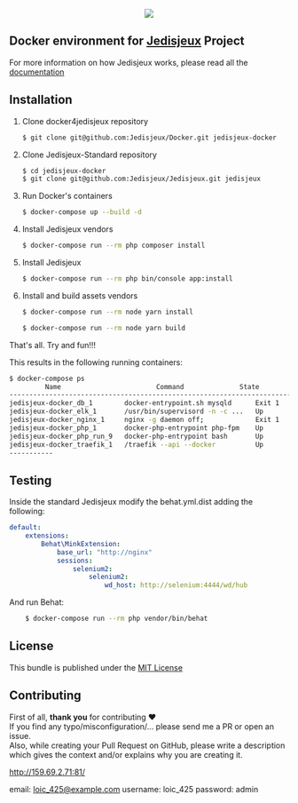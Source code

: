 <p align="center">
    <img src="d4s.png" />
</p>


## Docker environment for [Jedisjeux](https://jedisjeux.net/) Project</h1>

For more information on how Jedisjeux works, please read all the [documentation](http://docs.jedisjeux.net)

## Installation

1. Clone docker4jedisjeux repository

    ```bash
    $ git clone git@github.com:Jedisjeux/Docker.git jedisjeux-docker
    ```

2. Clone Jedisjeux-Standard repository
    ```bash
    $ cd jedisjeux-docker
    $ git clone git@github.com:Jedisjeux/Jedisjeux.git jedisjeux
    ```

3. Run Docker's containers

   ```bash
   $ docker-compose up --build -d
   ```

4. Install Jedisjeux vendors

    ```bash
    $ docker-compose run --rm php composer install
    ```

5. Install Jedisjeux

    ```bash
    $ docker-compose run --rm php bin/console app:install
    ```

6. Install and build assets vendors

    ```bash
    $ docker-compose run --rm node yarn install
    ```
    ```bash
    $ docker-compose run --rm node yarn build
    ```

That's all. Try and fun!!!

This results in the following running containers:

```bash
$ docker-compose ps
         Name                        Command              State                      Ports
-------------------------------------------------------------------------------------------------------------
jedisjeux-docker_db_1        docker-entrypoint.sh mysqld      Exit 1                                             
jedisjeux-docker_elk_1       /usr/bin/supervisord -n -c ...   Up       0.0.0.0:81->80/tcp, 0.0.0.0:9201->9200/tcp
jedisjeux-docker_nginx_1     nginx -g daemon off;             Exit 1                                             
jedisjeux-docker_php_1       docker-php-entrypoint php-fpm    Up       9000/tcp                                  
jedisjeux-docker_php_run_9   docker-php-entrypoint bash       Up       9000/tcp                                  
jedisjeux-docker_traefik_1   /traefik --api --docker          Up       0.0.0.0:80->80/tcp, 0.0.0.0:8080->8080/tcp
-----------
```

## Testing

Inside the standard Jedisjeux modify the behat.yml.dist adding the following:

```yml
default:
    extensions:
        Behat\MinkExtension:
            base_url: "http://nginx"
            sessions:
                selenium2:
                    selenium2:
                        wd_host: http://selenium:4444/wd/hub
```
And run Behat:

```bash
    $ docker-compose run --rm php vendor/bin/behat
```
## License

This bundle is published under the [MIT License](LICENSE)

## Contributing

First of all, **thank you** for contributing ♥  
If you find any typo/misconfiguration/... please send me a PR or open an issue.  
Also, while creating your Pull Request on GitHub, please write a description which 
gives the context and/or explains why you are creating it.


http://159.69.2.71:81/

 email: loic_425@example.com
username: loic_425
password: admin
